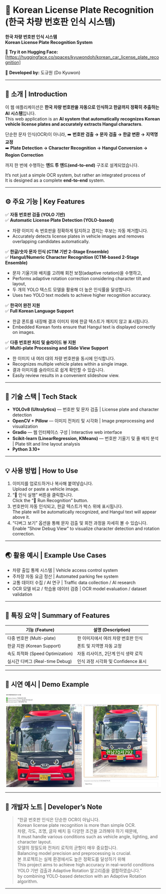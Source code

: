 # 🚗 Korean License Plate Recognition (한국 차량 번호판 인식 시스템)
**한국 차량 번호판 인식 시스템**  
**Korean License Plate Recognition System**

🔗 **Try it on Hugging Face:** [https://huggingface.co/spaces/kyuwondoh/korean_car_license_plate_recognition]  

👤 **Developed by:** 도규원 (Do Kyuwon)  

---

## 📌 소개 | Introduction
이 웹 애플리케이션은 **한국 차량 번호판을 자동으로 인식하고 한글까지 정확히 추출하는 AI 시스템**입니다.  
This web application is an **AI system that automatically recognizes Korean vehicle license plates and accurately extracts Hangul characters**.

단순한 문자 인식(OCR)이 아니라, ➡️ **번호판 검출 → 문자 검출 → 한글 변환 → 지역명 교정**  
➡️ **Plate Detection → Character Recognition → Hangul Conversion → Region Correction**

까지 한 번에 수행하는 **엔드 투 엔드(end-to-end)** 구조로 설계되었습니다.  
 
It’s not just a simple OCR system, but rather an integrated process of  
It is designed as a complete **end-to-end** system.

---

## ⚙️ 주요 기능 | Key Features

✅ **자동 번호판 검출 (YOLO 기반)**  
✅ **Automatic License Plate Detection (YOLO-based)**  
- 차량 이미지 속 번호판을 정확하게 탐지하고 겹치는 후보는 자동 제거합니다.  
- Accurately detects license plates in vehicle images and removes overlapping candidates automatically.

✅ **한글/숫자 문자 인식 (CTM 기반 2-Stage Ensemble)**  
✅ **Hangul/Numeric Character Recognition (CTM-based 2-Stage Ensemble)**  
- 문자 기울기와 배치를 고려해 회전 보정(adaptive rotation)을 수행하고,  
- Performs adaptive rotation correction considering character tilt and layout,  
- 두 개의 YOLO 텍스트 모델을 활용해 더 높은 인식률을 달성합니다.  
- Uses two YOLO text models to achieve higher recognition accuracy.

✅ **한국어 완전 지원**  
✅ **Full Korean Language Support**  
- 한글 폰트를 내장해 결과 이미지 위에 한글 텍스트가 깨지지 않고 표시됩니다.  
- Embedded Korean fonts ensure that Hangul text is displayed correctly on images.  

✅ **다중 번호판 처리 및 슬라이드 뷰 지원**  
✅ **Multi-plate Processing and Slide View Support**  
- 한 이미지 내 여러 대의 차량 번호판을 동시에 인식합니다.  
- Recognizes multiple vehicle plates within a single image.  
- 결과 이미지를 슬라이드로 쉽게 확인할 수 있습니다.  
- Easily review results in a convenient slideshow view.

---

## 🧠 기술 스택 | Tech Stack
- **YOLOv8 (Ultralytics)** — 번호판 및 문자 검출 | License plate and character detection  
- **OpenCV + Pillow** — 이미지 전처리 및 시각화 | Image preprocessing and visualization  
- **Gradio** — 웹 인터페이스 구성 | Interactive web interface  
- **Scikit-learn (LinearRegression, KMeans)** — 번호판 기울기 및 줄 배치 분석 | Plate tilt and line layout analysis  
- **Python 3.10+**

---

## 💡 사용 방법 | How to Use
1. 이미지를 업로드하거나 복사해 붙여넣습니다.  
   Upload or paste a vehicle image.  
2. “🚀 인식 실행” 버튼을 클릭합니다.  
   Click the “🚀 Run Recognition” button.  
3. 번호판이 자동 인식되고, 한글 텍스트가 박스 위에 표시됩니다.  
   The plate will be automatically recognized, and Hangul text will appear above it.  
4. “디버그 보기” 옵션을 통해 문자 검출 및 회전 과정을 자세히 볼 수 있습니다.  
   Enable “Show Debug View” to visualize character detection and rotation correction.

---

## 🌏 활용 예시 | Example Use Cases
- 차량 출입 통제 시스템 | Vehicle access control system  
- 주차장 자동 요금 정산 | Automated parking fee system  
- 교통 데이터 수집 / AI 연구 | Traffic data collection / AI research  
- OCR 모델 비교 / 학습용 데이터 검증 | OCR model evaluation / dataset validation

---

## 🧩 특징 요약 | Summary of Features
| 기능 (Feature) | 설명 (Description) |
|----------------|--------------------|
| 다중 번호판 (Multi-plate) | 한 이미지에서 여러 차량 번호판 인식 | Recognizes multiple license plates in one image |
| 한글 지원 (Korean Support) | 폰트 및 지역명 자동 교정 | Built-in font and region name correction |
| 속도 최적화 (Speed Optimization) | 자동 리사이즈, 2단계 인식 생략 로직 | Auto resize & adaptive two-pass logic |
| 실시간 디버그 (Real-time Debug) | 인식 과정 시각화 및 Confidence 표시 | Visual debugging with confidence metrics |

---

## 📸 시연 예시 | Demo Example
![Demo Image](./hg.jpg)

---

## 💬 개발자 노트 | Developer’s Note
> “한글 번호판 인식은 단순한 OCR이 아닙니다.  
> Korean license plate recognition is more than simple OCR.  
> 차량, 각도, 조명, 글자 배치 등 다양한 조건을 고려해야 하기 때문에,  
> It must handle various conditions such as vehicle angle, lighting, and character layout.  
> 모델의 정밀도와 전처리 로직의 균형이 매우 중요합니다.  
> Balancing model precision and preprocessing is crucial.  
> 본 프로젝트는 실제 환경에서도 높은 정확도를 달성하기 위해  
> This project aims to achieve high accuracy in real-world conditions  
> YOLO 기반 검출과 Adaptive Rotation 알고리즘을 결합하였습니다.”  
> by combining YOLO-based detection with an Adaptive Rotation algorithm.

---
